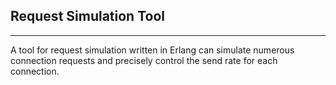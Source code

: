 ## Request Simulation Tool
-------------------------------------

A tool for request simulation written in Erlang can simulate numerous connection requests and precisely control the send rate for each connection.
